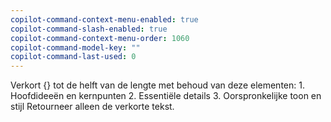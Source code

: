 ```yaml
---
copilot-command-context-menu-enabled: true
copilot-command-slash-enabled: true
copilot-command-context-menu-order: 1060
copilot-command-model-key: ""
copilot-command-last-used: 0
---
```

Verkort {} tot de helft van de lengte met behoud van deze elementen:
    1. Hoofdideeën en kernpunten
    2. Essentiële details
    3. Oorspronkelijke toon en stijl
    Retourneer alleen de verkorte tekst.

